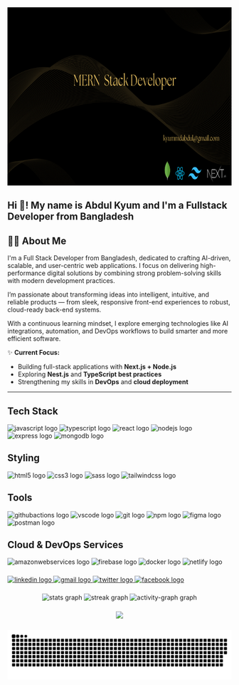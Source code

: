 <div align="center">
  <img width="100%" height="400" src="git-hub-banner.png"  />
</div>

###

<h2 align="left">Hi 👋! My name is Abdul Kyum and I'm a  Fullstack Developer from Bangladesh</h2>

## 👨‍💻 About Me  

I'm a Full Stack Developer from Bangladesh, dedicated to crafting AI-driven, scalable, and user-centric web applications. I focus on delivering high-performance digital solutions by combining strong problem-solving skills with modern development practices.

I’m passionate about transforming ideas into intelligent, intuitive, and reliable products — from sleek, responsive front-end experiences to robust, cloud-ready back-end systems.

With a continuous learning mindset, I explore emerging technologies like AI integrations, automation, and DevOps workflows to build smarter and more efficient software.

✨ **Current Focus:**  
- Building full-stack applications with **Next.js + Node.js**  
- Exploring **Nest.js** and **TypeScript best practices**  
- Strengthening my skills in **DevOps** and **cloud deployment**  

---

## Tech Stack

<div align="left">
  <img src="https://cdn.jsdelivr.net/gh/devicons/devicon/icons/javascript/javascript-original.svg" height="30" alt="javascript logo"  />
  <img src="https://cdn.jsdelivr.net/gh/devicons/devicon/icons/typescript/typescript-original.svg" height="30" alt="typescript logo"  />
  <img src="https://cdn.jsdelivr.net/gh/devicons/devicon/icons/react/react-original.svg" height="30" alt="react logo"  />
  <img src="https://skillicons.dev/icons?i=nodejs" height="30" alt="nodejs logo"  />
  <img src="https://skillicons.dev/icons?i=express" height="30" alt="express logo"  />
  <img src="https://cdn.jsdelivr.net/gh/devicons/devicon/icons/mongodb/mongodb-original.svg" height="30" alt="mongodb logo"  />
</div>

## Styling

<div align="left">
<img src="https://cdn.jsdelivr.net/gh/devicons/devicon/icons/html5/html5-original.svg" height="30" alt="html5 logo"  />
<img src="https://cdn.jsdelivr.net/gh/devicons/devicon/icons/css3/css3-original.svg" height="30" alt="css3 logo"  />
<img src="https://cdn.jsdelivr.net/gh/devicons/devicon/icons/sass/sass-original.svg" height="30" alt="sass logo"  />
<img src="https://cdn.simpleicons.org/tailwindcss/06B6D4" height="30" alt="tailwindcss logo"  />
</div>

## Tools

<div align="left">
<img src="https://cdn.simpleicons.org/githubactions/2088FF" height="30" alt="githubactions logo"  />
<img src="https://cdn.jsdelivr.net/gh/devicons/devicon/icons/vscode/vscode-original.svg" height="30" alt="vscode logo"  />
<img src="https://cdn.simpleicons.org/git/F05032" height="30" alt="git logo"  />
<img src="https://cdn.simpleicons.org/npm/CB3837" height="30" alt="npm logo"  />
<img src="https://cdn.jsdelivr.net/gh/devicons/devicon/icons/figma/figma-original.svg" height="30" alt="figma logo"  />
<img src="https://cdn.simpleicons.org/postman/FF6C37" height="30" alt="postman logo"  />
</div>

## Cloud & DevOps Services

<div align="left">
<img src="https://skillicons.dev/icons?i=aws" height="30" alt="amazonwebservices logo"  />
<img src="https://cdn.jsdelivr.net/gh/devicons/devicon/icons/firebase/firebase-plain.svg" height="30" alt="firebase logo"  />
<img src="https://cdn.simpleicons.org/docker/2496ED" height="30" alt="docker logo"  />
<img src="https://skillicons.dev/icons?i=netlify" height="30" alt="netlify logo"  />
</div>


###

<div align="left">
  <a href="https://www.linkedin.com/in/md-abdul-kyum-6ba2ba328/" target="_blank">
    <img src="https://img.shields.io/static/v1?message=LinkedIn&logo=linkedin&label=&color=0077B5&logoColor=white&labelColor=&style=plastic" height="35" alt="linkedin logo"  />
  </a>
  <a href="https://mail.google.com/mail/?view=cm&to=kyummdabdul@gmail.com" target="_blank">
    <img src="https://img.shields.io/static/v1?message=Gmail&logo=gmail&label=&color=D14836&logoColor=white&labelColor=&style=plastic" height="35" alt="gmail logo"  />
  </a>
  <a href="https://x.com/kyummdabdul" target="_blank">
    <img src="https://img.shields.io/static/v1?message=Twitter&logo=twitter&label=&color=1DA1F2&logoColor=white&labelColor=&style=plastic" height="35" alt="twitter logo"  />
  </a>
  <a href="https://web.facebook.com/mdabdulkyum5325/" target="_blank">
    <img src="https://img.shields.io/static/v1?message=Facebook&logo=facebook&label=&color=1877F2&logoColor=white&labelColor=&style=plastic" height="35" alt="facebook logo"  />
  </a>
</div>

###

<div align="center">
  <img src="https://github-readme-stats.vercel.app/api?username=mdabdulkyum1&hide_title=false&hide_rank=false&show_icons=true&include_all_commits=true&count_private=true&disable_animations=false&theme=dracula&locale=en&hide_border=false&order=1" height="150" alt="stats graph"  />
  <span>
      <img src="https://streak-stats.demolab.com?user=mdabdulkyum1&locale=en&mode=daily&theme=dark&hide_border=false&border_radius=5&order=3" height="220" alt="streak graph"  />
   </span>
  <img src="https://github-readme-activity-graph.vercel.app/graph?username=mdabdulkyum1&radius=16&theme=react&area=true&order=5" height="300" alt="activity-graph graph"  />
</div>

###

<div align="center">
  <img src="https://profile-counter.glitch.me/mdabdulkyum1/count.svg?"  />
</div>

###



###

<picture>
  <source media="(prefers-color-scheme: dark)" srcset="https://raw.githubusercontent.com/mdabdulkyum1/mdabdulkyum1/main/github-snake-dark.svg" />
  <source media="(prefers-color-scheme: light)" srcset="https://raw.githubusercontent.com/mdabdulkyum1/mdabdulkyum1/main/github-snake.svg" />
  <img alt="Snake animation" src="https://raw.githubusercontent.com/mdabdulkyum1/mdabdulkyum1/main/github-snake.svg" />
</picture>

###


